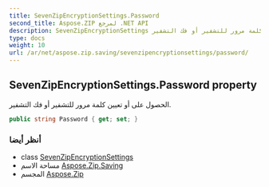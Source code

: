 ```yaml
---
title: SevenZipEncryptionSettings.Password
second_title: Aspose.ZIP لمرجع .NET API
description: SevenZipEncryptionSettings ملكية. الحصول على أو تعيين كلمة مرور للتشفير أو فك التشفير.
type: docs
weight: 10
url: /ar/net/aspose.zip.saving/sevenzipencryptionsettings/password/
---
```

## SevenZipEncryptionSettings.Password property

الحصول على أو تعيين كلمة مرور للتشفير أو فك التشفير.

```csharp
public string Password { get; set; }
```

### أنظر أيضا

* class [SevenZipEncryptionSettings](../)
* مساحة الاسم [Aspose.Zip.Saving](../../sevenzipencryptionsettings/)
* المجسم [Aspose.Zip](../../../)


